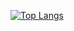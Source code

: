 [![Top Langs](https://github-readme-stats.vercel.app/api/top-langs/?username=IAmTheOnion&exclude_repo=github-readme-stats,anuraghazra.github.io)](https://github.com/anuraghazra/github-readme-stats)

